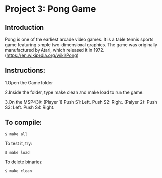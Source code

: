# Project 3: Pong Game
## Introduction

Pong is one of the earliest arcade video games. It is a table tennis sports game featuring simple two-dimensional graphics. The game was originally manufactured by Atari, which released it in 1972. (https://en.wikipedia.org/wiki/Pong)



## Instructions:
1.Open the Game folder

2.Inside the folder, type make clean and make load to run the game.

3.On the MSP430:
    (Player 1)
        Push S1: Left.
        Push S2: Right.
    (Palyer 2):
        Push S3: Left.
        Push S4: Right.


## To compile:
~~~
$ make all
~~~

To test it, try:
~~~
$ make load
~~~

To delete binaries:
~~~
$ make clean
~~~
